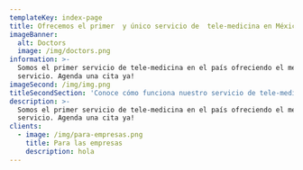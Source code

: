 ```yaml
---
templateKey: index-page
title: Ofrecemos el primer  y único servicio de  tele-medicina en México
imageBanner:
  alt: Doctors
  image: /img/doctors.png
information: >-
  Somos el primer servicio de tele-medicina en el país ofreciendo el mejor
  servicio. Agenda una cita ya!
imageSecond: /img/img.png
titleSecondSection: 'Conoce cómo funciona nuestro servicio de tele-medicina '
description: >-
  Somos el primer servicio de tele-medicina en el país ofreciendo el mejor
  servicio. Agenda una cita ya!
clients:
  - image: /img/para-empresas.png
    title: Para las empresas
    description: hola
---
```


